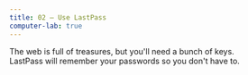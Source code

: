 ```yaml
---
title: 02 — Use LastPass
computer-lab: true
---
```


The web is full of treasures, but you'll need a bunch of keys.  
LastPass will remember your passwords so you don't have to.


